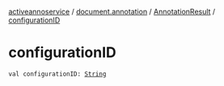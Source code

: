 [activeannoservice](../../index.md) / [document.annotation](../index.md) / [AnnotationResult](index.md) / [configurationID](./configuration-i-d.md)

# configurationID

`val configurationID: `[`String`](https://kotlinlang.org/api/latest/jvm/stdlib/kotlin/-string/index.html)